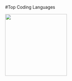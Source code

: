 #Top Coding Languages
<a href="https://github.com/anuraghazra/github-readme-stats">
<!--  <img height=200 align="center" src="https://github-readme-stats.vercel.app/api?username=anuraghazra" /> --> 
</a>
<a href="https://github.com/kevinswan102/convoychat">
  <img height=200 align="center" src="https://github-readme-stats.vercel.app/api/top-langs?username=kevinswan102&layout=compact&langs_count=10&card_width=320" />
</a>




<!--
**[![Kevin's GitHub stats](https://github-readme-stats.vercel.app/api?username=kevinswan102)](https://github.com/kevinswan102/github-readme-stats)

![Top Langs](https://github-readme-stats.vercel.app/api/top-langs/?username=kevinswan102)
-->

<!--
**kevinswan102/kevinswan102** is a ✨ _special_ ✨ repository because its `README.md` (this file) appears on your GitHub profile.

Here are some ideas to get you started:

- 🔭 I’m currently working on ...
- 🌱 I’m currently learning ...
- 👯 I’m looking to collaborate on ...
- 🤔 I’m looking for help with ...
- 💬 Ask me about ...
- 📫 How to reach me: ...
- 😄 Pronouns: ...
- ⚡ Fun fact: ...
-->
